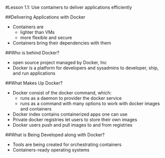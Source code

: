 #Lesson 1.1: Use containers to deliver applications efficiently

##Delivering Applications with Docker
- Containers are
  - lighter than VMs
  - more flexible and secure 
- Containers bring their dependencies with them

##Who is behind Docker?
- open source project managed by Docker, Inc
- Docker is a platform for developers and sysadmins to developer, ship, and run applications

##What Makes Up Docker?
- Docker consist of the docker command, which:
  - runs as a daemon to provider the docker service
  - runs as a command with many options to work with docker images and containers
- Docker index contains containerized apps one can use
- Private docker registries let users to store their own images
- Docker users push and pull images to and from registries

##What is Being Developed along with Docker?
- Tools are being created for orchestrating containers
- Containers-ready operating systems 